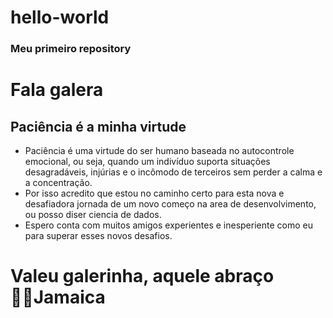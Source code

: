 # hello-world
### Meu primeiro repository
# Fala galera
## Paciência é a minha virtude
- Paciência é uma virtude do ser humano baseada no autocontrole emocional, ou seja, quando um indivíduo suporta situações desagradáveis, injúrias e o incômodo de terceiros sem perder a calma e a concentração.
- Por isso acredito que estou no caminho certo para esta nova e desafiadora jornada de um novo começo na area de desenvolvimento, ou posso diser ciencia de dados.
- Espero conta com muitos amigos experientes e inesperiente como eu para superar esses novos desafios.

# Valeu galerinha, aquele abraço 🏄‍♂️Jamaica
